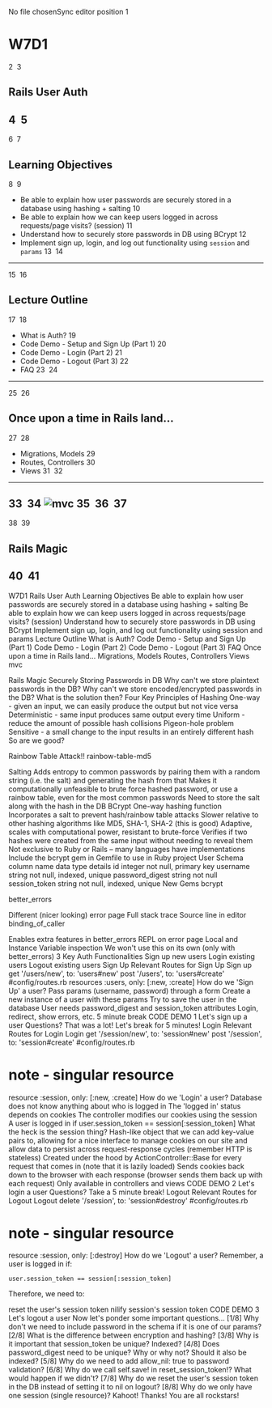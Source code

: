 No file chosenSync editor position
1
# W7D1
2
​
3
## Rails User Auth
4
​
5
---
6
​
7
## Learning Objectives
8
​
9
+ Be able to explain how user passwords are securely stored in a database using hashing + salting
10
+ Be able to explain how we can keep users logged in across requests/page visits? (session)
11
+ Understand how to securely store passwords in DB using BCrypt
12
+ Implement sign up, login, and log out functionality using `session` and `params`
13
​
14
---
15
​
16
## Lecture Outline
17
​
18
+ What is Auth?
19
+ Code Demo - Setup and Sign Up (Part 1)
20
+ Code Demo - Login (Part 2)
21
+ Code Demo - Logout (Part 3)
22
+ FAQ
23
​
24
---
25
​
26
## Once upon a time in Rails land...
27
​
28
- Migrations, Models
29
- Routes, Controllers
30
- Views
31
​
32
---
33
​
34
![mvc](https://camo.githubusercontent.com/40c8c3f6b10edc88340bb3a5c5b1646ba4276144/687474703a2f2f6d656469612e74756d626c722e636f6d2f66313435666130316464386361646432383533373139346465303063646135392f74756d626c725f696e6c696e655f6d7074717a6d5736426a31717a347267702e706e67)
35
​
36
​
37
---
38
​
39
## Rails Magic
40
​
41
---
W7D1
Rails User Auth
Learning Objectives
Be able to explain how user passwords are securely stored in a database using hashing + salting
Be able to explain how we can keep users logged in across requests/page visits? (session)
Understand how to securely store passwords in DB using BCrypt
Implement sign up, login, and log out functionality using session and params
Lecture Outline
What is Auth?
Code Demo - Setup and Sign Up (Part 1)
Code Demo - Login (Part 2)
Code Demo - Logout (Part 3)
FAQ
Once upon a time in Rails land...
Migrations, Models
Routes, Controllers
Views
mvc

Rails Magic
Securely Storing Passwords in DB
Why can't we store plaintext passwords in the DB?
Why can't we store encoded/encrypted passwords in the DB?
What is the solution then?
Four Key Principles of Hashing
One-way - given an input, we can easily produce the output but not vice versa
Deterministic - same input produces same output every time
Uniform - reduce the amount of possible hash collisions
Pigeon-hole problem
Sensitive - a small change to the input results in an entirely different hash
So are we good?

Rainbow Table Attack!!
rainbow-table-md5

Salting
Adds entropy to common passwords by pairing them with a random string (i.e. the salt) and generating the hash from that
Makes it computationally unfeasible to brute force hashed password, or use a rainbow table, even for the most common passwords
Need to store the salt along with the hash in the DB
BCrypt
One-way hashing function
Incorporates a salt to prevent hash/rainbow table attacks
Slower relative to other hashing algorithms like MD5, SHA-1, SHA-2 (this is good)
Adaptive, scales with computational power, resistant to brute-force
Verifies if two hashes were created from the same input without needing to reveal them
Not exclusive to Ruby or Rails – many languages have implementations
Include the bcrypt gem in Gemfile to use in Ruby project
User Schema
column name	data type	details
id	integer	not null, primary key
username	string	not null, indexed, unique
password_digest	string	not null
session_token	string	not null, indexed, unique
New Gems
bcrypt

better_errors

Different (nicer looking) error page
Full stack trace
Source line in editor
binding_of_caller

Enables extra features in better_errors
REPL on error page
Local and Instance Variable inspection
We won't use this on its own (only with better_errors)
3 Key Auth Functionalities
Sign up new users
Login existing users
Logout existing users
Sign Up
Relevant Routes for Sign Up
Sign up
get '/users/new', to: 'users#new'
post '/users', to: 'users#create'
#config/routes.rb
resources :users, only: [:new, :create]
How do we 'Sign Up' a user?
Pass params (username, password) through a form
Create a new instance of a user with these params
Try to save the user in the database
User needs password_digest and session_token attributes
Login, redirect, show errors, etc.
5 minute break
CODE DEMO 1
Let's sign up a user
Questions?
That was a lot!
Let's break for 5 minutes!
Login
Relevant Routes for Login
Login
get '/session/new', to: 'session#new'
post '/session', to: 'session#create'
#config/routes.rb
# note - singular resource
resource :session, only: [:new, :create] 
How do we 'Login' a user?
Database does not know anything about who is logged in
The 'logged in' status depends on cookies
The controller modifies our cookies using the session
A user is logged in if
user.session_token == session[:session_token]
What the heck is the session thing?
Hash-like object that we can add key-value pairs to, allowing for a nice interface to manage cookies on our site and allow data to persist across request-response cycles (remember HTTP is stateless)
Created under the hood by ActionController::Base for every request that comes in (note that it is lazily loaded)
Sends cookies back down to the browser with each response (browser sends them back up with each request)
Only available in controllers and views
CODE DEMO 2
Let's login a user
Questions?
Take a 5 minute break!
Logout
Relevant Routes for Logout
Logout
delete '/session', to: 'session#destroy'
#config/routes.rb
# note - singular resource
resource :session, only: [:destroy] 
How do we 'Logout' a user?
Remember, a user is logged in if:

    user.session_token == session[:session_token]
Therefore, we need to:

reset the user's session token
nilify session's session token
CODE DEMO 3
Let's logout a user
Now let's ponder some important questions...
[1/8] Why don't we need to include password in the schema if it is one of our params?
[2/8] What is the difference between encryption and hashing?
[3/8] Why is it important that session_token be unique? Indexed?
[4/8] Does password_digest need to be unique? Why or why not? Should it also be indexed?
[5/8] Why do we need to add allow_nil: true to password validation?
[6/8] Why do we call self.save! in reset_session_token!? What would happen if we didn't?
[7/8] Why do we reset the user's session token in the DB instead of setting it to nil on logout?
[8/8] Why do we only have one session (single resource)?
Kahoot!
Thanks! You are all rockstars!
